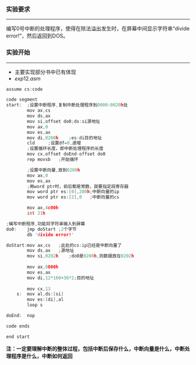 ### 实验要求

---

编写0号中断的处理程序，使得在除法溢出发生时，在屏幕中间显示字符串“divide error!”，然后返回到DOS。



### 实验开始

---

- 主要实现部分书中已有体现
- $exp12.asm$

```c
assume cs:code

code segment
start:	;设置中断程序,复制中断处理程序到0000:0020h处
        mov ax,cs
        mov ds,ax
        mov si,offset do0;ds:si源地址
        mov ax,0
        mov es,ax
        mov di,0200h	;es:di目的地址
        cld		;设置df=0,递增
        ;设置循环长度，即中断处理程序的长度
        mov cx,offset doEnd-offset do0
        rep movsb 	;开始循环

        ;设置中断向量,放到0200h
        mov ax,0
        mov es,ax
        ;用word ptr时，前后都是常数，就要指定段寄存器
        mov word ptr es:[0],200h;中断向量的ip
        mov word ptr es:[2],0	;中断向量的cs

        mov ax,4c00h
        int 21h

;编写中断程序,功能将字符串输入到屏幕
do0:	jmp doStart	;2个字节
        db 'divide error!'

doStart:mov ax,cs 	;此处的cs:ip已经是中断向量了
        mov ds,ax	;源地址
        mov si,0202h	;do0是0200h,则数据放在0202h
	
        mov ax,0800h
        mov es,ax
        mov di,12*160+36*2;目的地址
	
        mov cx,13
    s:	mov al,ds:[si]
        mov es:[di],al
        loop s

doEnd:	nop

code ends

end start
```

**注：一定要理解中断的整体过程，包括中断后保存什么，中断向量是什么，中断处理程序是什么，中断如何返回**